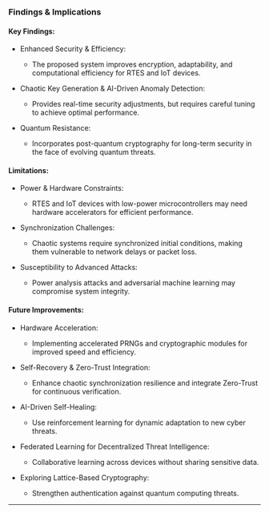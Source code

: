 
### Findings & Implications

#### Key Findings:

- Enhanced Security & Efficiency:    
    - The proposed system improves encryption, adaptability, and computational efficiency for RTES and IoT devices.

- Chaotic Key Generation & AI-Driven Anomaly Detection:    
    - Provides real-time security adjustments, but requires careful tuning to achieve optimal performance.

- Quantum Resistance:    
    - Incorporates post-quantum cryptography for long-term security in the face of evolving quantum threats.

#### Limitations:

- Power & Hardware Constraints:
    - RTES and IoT devices with low-power microcontrollers may need hardware accelerators for efficient performance.

- Synchronization Challenges:
    - Chaotic systems require synchronized initial conditions, making them vulnerable to network delays or packet loss.

- Susceptibility to Advanced Attacks:
    - Power analysis attacks and adversarial machine learning may compromise system integrity.

#### Future Improvements:

- Hardware Acceleration:
    - Implementing accelerated PRNGs and cryptographic modules for improved speed and efficiency.

- Self-Recovery & Zero-Trust Integration:    
    - Enhance chaotic synchronization resilience and integrate Zero-Trust for continuous verification.

- AI-Driven Self-Healing:    
    - Use reinforcement learning for dynamic adaptation to new cyber threats.

- Federated Learning for Decentralized Threat Intelligence:
    - Collaborative learning across devices without sharing sensitive data.

- Exploring Lattice-Based Cryptography:
    - Strengthen authentication against quantum computing threats.

---
